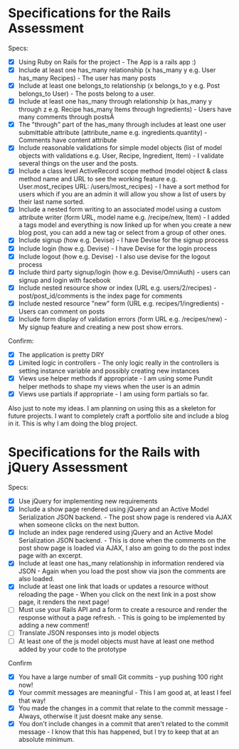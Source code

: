 # Specifications for the Rails Assessment

Specs:
- [x] Using Ruby on Rails for the project - The App is a rails app :)
- [x] Include at least one has_many relationship (x has_many y e.g. User has_many Recipes) - The user has many posts
- [x] Include at least one belongs_to relationship (x belongs_to y e.g. Post belongs_to User) - The posts belong to a user.
- [x] Include at least one has_many through relationship (x has_many y through z e.g. Recipe has_many Items through Ingredients) - Users have many comments through postsÂ
- [x] The "through" part of the has_many through includes at least one user submittable attribute (attribute_name e.g. ingredients.quantity) - Comments have content attribute
- [x] Include reasonable validations for simple model objects (list of model objects with validations e.g. User, Recipe, Ingredient, Item) - I validate several things on the user and the posts.
- [x] Include a class level ActiveRecord scope method (model object & class method name and URL to see the working feature e.g. User.most_recipes URL: /users/most_recipes) - I have a sort method for users which if you are an admin it will allow you show a list of users by their last name sorted.
- [x] Include a nested form writing to an associated model using a custom attribute writer (form URL, model name e.g. /recipe/new, Item) - I added a tags model and everything is now linked up for when you create a new blog post, you can add a new tag or select from a group of other ones.
- [x] Include signup (how e.g. Devise) - I have Devise for the signup process
- [x] Include login (how e.g. Devise) - I have Devise for the login process
- [x] Include logout (how e.g. Devise) - I also use devise for the logout process
- [x] Include third party signup/login (how e.g. Devise/OmniAuth) - users can signup and login with facebook
- [x] Include nested resource show or index (URL e.g. users/2/recipes) - post/post_id/comments is the index page for comments
- [x] Include nested resource "new" form (URL e.g. recipes/1/ingredients) - Users can comment on posts
- [x] Include form display of validation errors (form URL e.g. /recipes/new) - My signup feature and creating a new post show errors.

Confirm:
- [x] The application is pretty DRY
- [x] Limited logic in controllers - The only logic really in the controllers is setting instance variable and possibly creating new instances
- [x] Views use helper methods if appropriate - I am using some Pundit helper methods to shape my views when the user is an admin
- [x] Views use partials if appropriate - I am using form partials so far.

Also just to note my ideas. I am planning on using this as a skeleton for future projects. I want to completely craft a portfolio site and include a blog in it. This is why I am doing the blog project.

# Specifications for the Rails with jQuery Assessment

Specs:
- [x] Use jQuery for implementing new requirements
- [x] Include a show page rendered using jQuery and an Active Model Serialization JSON backend. - The post show page is rendered via AJAX when someone clicks on the next button.
- [x] Include an index page rendered using jQuery and an Active Model Serialization JSON backend. - This is done when the comments on the post show page is loaded via AJAX, I also am going to do the post index page with an excerpt.
- [x] Include at least one has_many relationship in information rendered via JSON - Again when you load the post show via json the comments are also loaded.
- [x] Include at least one link that loads or updates a resource without reloading the page - When you click on the next link in a post show page, it renders the next page!
- [ ] Must use your Rails API and a form to create a resource and render the response without a page refresh. - This is going to be implemented by adding a new comment!
- [ ] Translate JSON responses into js model objects
- [ ] At least one of the js model objects must have at least one method added by your code to the prototype

Confirm
- [x] You have a large number of small Git commits - yup pushing 100 right now!
- [x] Your commit messages are meaningful - This I am good at, at least I feel that way!
- [x] You made the changes in a commit that relate to the commit message - Always, otherwise it just doesnt make any sense.
- [x] You don't include changes in a commit that aren't related to the commit message - I know that this has happened, but I try to keep that at an absolute minimum.
